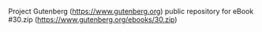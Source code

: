 Project Gutenberg (https://www.gutenberg.org) public repository for
eBook #30.zip (https://www.gutenberg.org/ebooks/30.zip)
